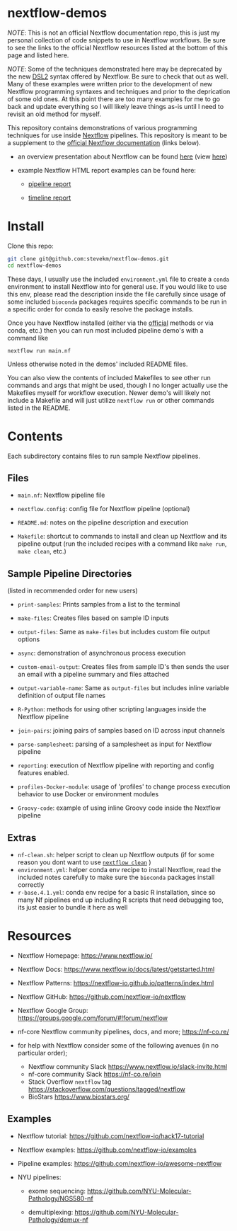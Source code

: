 # nextflow-demos

*NOTE*: This is not an official Nextflow documentation repo, this is just my personal collection of code snippets to use in Nextflow workflows. Be sure to see the links to the official Nextflow resources listed at the bottom of this page and listed here.

*NOTE*: Some of the techniques demonstrated here may be deprecated by the new [DSL2](https://www.nextflow.io/docs/latest/dsl2.html) syntax offered by Nextflow. Be sure to check that out as well. Many of these examples were written prior to the development of new Nextflow programming syntaxes and techniques and prior to the deprication of some old ones. At this point there are too many examples for me to go back and update everything so I will likely leave things as-is until I need to revisit an old method for myself.

This repository contains demonstrations of various programming techniques for use inside [Nextflow](https://www.nextflow.io/) pipelines. This repository is meant to be a supplement to the [official Nextflow documentation](https://www.nextflow.io/docs/latest/getstarted.html) (links below).

- an overview presentation about Nextflow can be found [here](https://github.com/stevekm/nextflow-demos/blob/docs/docs/Nextflow_presentation.pdf) (view [here](https://docs.google.com/viewer?url=https://raw.githubusercontent.com/stevekm/nextflow-demos/docs/docs/Nextflow_presentation.pdf))

- example Nextflow HTML report examples can be found here:

    - [pipeline report](https://htmlpreview.github.io/?https://github.com/stevekm/nextflow-demos/blob/report-output/reporting/nextflow-report.html)

    - [timeline report](https://htmlpreview.github.io/?https://github.com/stevekm/nextflow-demos/blob/report-output/reporting/timeline-report.html)

# Install

Clone this repo:

```bash
git clone git@github.com:stevekm/nextflow-demos.git
cd nextflow-demos
```

These days, I usually use the included `environment.yml` file to create a `conda` environment to install Nextflow into for general use. If you would like to use this env, please read the description inside the file carefully since usage of some included `bioconda` packages requires specific commands to be run in a specific order for conda to easily resolve the package installs.

Once you have Nextflow installed (either via the [official](https://www.nextflow.io/) methods or via conda, etc.) then you can run most included pipeline demo's with a command like

```
nextflow run main.nf
```

Unless otherwise noted in the demos' included README files. 

You can also view the contents of included Makefiles to see other run commands and args that might be used, though I no longer actually use the Makefiles myself for workflow execution. Newer demo's will likely not include a Makefile and will just utilize `nextflow run` or other commands listed in the README.

# Contents

Each subdirectory contains files to run sample Nextflow pipelines.

## Files

- `main.nf`: Nextflow pipeline file

- `nextflow.config`: config file for Nextflow pipeline (optional)

- `README.md`: notes on the pipeline description and execution 

- `Makefile`: shortcut to commands to install and clean up Nextflow and its pipeline output (run the included recipes with a command like `make run`, `make clean`, etc.)

## Sample Pipeline Directories

(listed in recommended order for new users)

- `print-samples`: Prints samples from a list to the terminal

- `make-files`: Creates files based on sample ID inputs

- `output-files`: Same as `make-files` but includes custom file output options

- `async`: demonstration of asynchronous process execution

- `custom-email-output`: Creates files from sample ID's then sends the user an email with a pipeline summary and files attached

- `output-variable-name`: Same as `output-files` but includes inline variable definition of output file names

- `R-Python`: methods for using other scripting languages inside the Nextflow pipeline

- `join-pairs`: joining pairs of samples based on ID across input channels

- `parse-samplesheet`: parsing of a samplesheet as input for Nextflow pipeline

- `reporting`: execution of Nextflow pipeline with reporting and config features enabled.

- `profiles-Docker-module`: usage of 'profiles' to change process execution behavior to use Docker or environment modules

- `Groovy-code`: example of using inline Groovy code inside the Nextflow pipeline

## Extras

- `nf-clean.sh`: helper script to clean up Nextflow outputs (if for some reason you dont want to use [`nextflow clean`](https://www.nextflow.io/docs/latest/cli.html#clean) )
- `environment.yml`: helper conda env recipe to install Nextflow, read the included notes carefully to make sure the `bioconda` packages install correctly
- `r-base.4.1.yml`: conda env recipe for a basic R installation, since so many Nf pipelines end up including R scripts that need debugging too, its just easier to bundle it here as well

# Resources

- Nextflow Homepage: https://www.nextflow.io/

- Nextflow Docs: https://www.nextflow.io/docs/latest/getstarted.html

- Nextflow Patterns: https://nextflow-io.github.io/patterns/index.html

- Nextflow GitHub: https://github.com/nextflow-io/nextflow

- Nextflow Google Group: https://groups.google.com/forum/#!forum/nextflow

- nf-core Nextflow community pipelines, docs, and more; https://nf-co.re/ 

- for help with Nextflow consider some of the following avenues (in no particular order);
  - Nextflow community Slack https://www.nextflow.io/slack-invite.html
  - nf-core community Slack https://nf-co.re/join
  - Stack Overflow `nextflow` tag https://stackoverflow.com/questions/tagged/nextflow
  - BioStars https://www.biostars.org/

## Examples

- Nextflow tutorial: https://github.com/nextflow-io/hack17-tutorial

- Nextflow examples: https://github.com/nextflow-io/examples

- Pipeline examples: https://github.com/nextflow-io/awesome-nextflow

- NYU pipelines:

    - exome sequencing: https://github.com/NYU-Molecular-Pathology/NGS580-nf

    - demultiplexing: https://github.com/NYU-Molecular-Pathology/demux-nf
